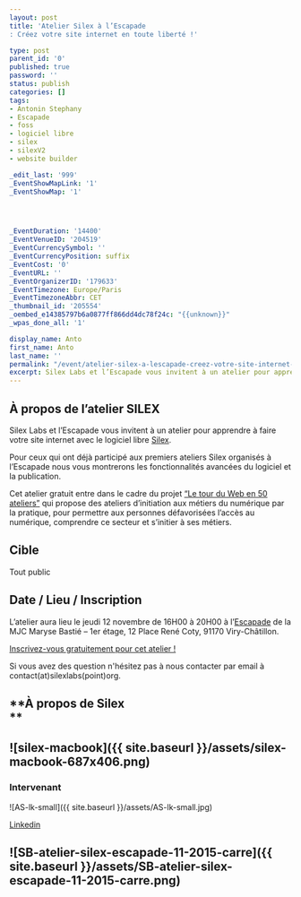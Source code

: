 ```yaml
---
layout: post
title: 'Atelier Silex à l’Escapade
: Créez votre site internet en toute liberté !'

type: post
parent_id: '0'
published: true
password: ''
status: publish
categories: []
tags:
- Antonin Stephany
- Escapade
- foss
- logiciel libre
- silex
- silexV2
- website builder

_edit_last: '999'
_EventShowMapLink: '1'
_EventShowMap: '1'




_EventDuration: '14400'
_EventVenueID: '204519'
_EventCurrencySymbol: ''
_EventCurrencyPosition: suffix
_EventCost: '0'
_EventURL: ''
_EventOrganizerID: '179633'
_EventTimezone: Europe/Paris
_EventTimezoneAbbr: CET
_thumbnail_id: '205554'
_oembed_e14385797b6a0877ff866dd4dc78f24c: "{{unknown}}"
_wpas_done_all: '1'

display_name: Anto
first_name: Anto
last_name: ''
permalink: "/event/atelier-silex-a-lescapade-creez-votre-site-internet-en-toute-liberte-3/"
excerpt: Silex Labs et l’Escapade vous invitent à un atelier pour apprendre à faire votre site internet avec le logiciel libre Silex.
---
```


**À propos de l’atelier SILEX**
-------------------------------

Silex Labs et l’Escapade vous invitent à un atelier pour apprendre à faire votre site internet avec le logiciel libre [Silex](http://www.silex.me/).

Pour ceux qui ont déjà participé aux premiers ateliers Silex organisés à l’Escapade nous vous montrerons les fonctionnalités avancées du logiciel et la publication.

Cet atelier gratuit entre dans le cadre du projet [“Le tour du Web en 50 ateliers”](https://www.silexlabs.org/le-tour-du-web-en-50-ateliers-2/) qui propose des ateliers d’initiation aux métiers du numérique par la pratique, pour permettre aux personnes défavorisées l’accès au numérique, comprendre ce secteur et s’initier à ses métiers.

Cible
-----

Tout public

Date / Lieu / Inscription
-------------------------

L’atelier aura lieu le jeudi 12 novembre de 16H00 à 20H00 à l’[Escapade](https://www.facebook.com/lescapade.deviry "L'Escapade ") de la MJC Maryse Bastié – 1er étage, 12 Place René Coty, 91170 Viry-Châtillon.

[Inscrivez-vous gratuitement pour cet atelier !](http://www.mjcbastie.org/#!escapade-inscription/c9b5)

Si vous avez des question n'hésitez pas à nous contacter par email à contact(at)silexlabs(point)org.

**À propos de Silex  
**
------------------------



![silex-macbook]({{ site.baseurl }}/assets/silex-macbook-687x406.png)
---------------------------------------------------------------------

### Intervenant

![AS-lk-small]({{ site.baseurl }}/assets/AS-lk-small.jpg)



[Linkedin](https://www.linkedin.com/pub/antonin-stephany/1b/490/27a)

![SB-atelier-silex-escapade-11-2015-carre]({{ site.baseurl }}/assets/SB-atelier-silex-escapade-11-2015-carre.png)
-----------------------------------------------------------------------------------------------------------------